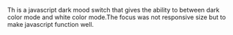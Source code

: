 Th is a javascript dark mood switch that gives the ability to between dark color mode and white color mode.The focus was not responsive size but to make javascript function well. 
